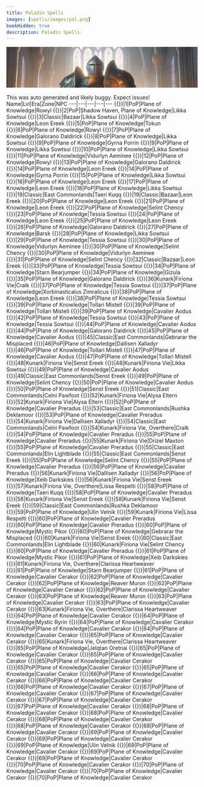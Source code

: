 ```yaml
---
title: Paladin Spells
images: [spells/images/pal.png]
bookHidden: true
description: Paladin Spells.
---
```

![Paladin Spells](images/pal-banner.png)

This was auto generated and likely buggy. Expect issues!
Name|Lvl|Era|Zone|NPC
---|---|---|---|---
{{<spell id="5011" name="Salve">}}|1|PoP|Plane of Knowledge|Rowyl
{{<spell id="201" name="Flash of Light">}}|2|PoP|Shadow Haven, Plane of Knowledge|Likka Sowtsui
{{<spell id="205" name="True North">}}|3|Classic|Bazaar|Likka Sowtsui
{{<spell id="221" name="Sense the Dead">}}|4|PoP|Plane of Knowledge|Leon Ereek
{{<spell id="203" name="Cure Poison">}}|5|PoP|Plane of Knowledge|Tokun
{{<spell id="200" name="Minor Healing">}}|6|PoP|Plane of Knowledge|Rowyl
{{<spell id="2581" name="Cease">}}|7|PoP|Plane of Knowledge|Galorano Daldirick
{{<spell id="202" name="Courage">}}|8|PoP|Plane of Knowledge|Likka Sowtsui
{{<spell id="209" name="Spook the Dead">}}|9|PoP|Plane of Knowledge|Gyrna Porrin
{{<spell id="210" name="Yaulp">}}|9|PoP|Plane of Knowledge|Likka Sowtsui
{{<spell id="208" name="Lull">}}|10|PoP|Plane of Knowledge|Likka Sowtsui
{{<spell id="213" name="Cure Disease">}}|11|PoP|Plane of Knowledge|Vidurlyn Aeminee
{{<spell id="17" name="Light Healing">}}|12|PoP|Plane of Knowledge|Rowyl
{{<spell id="2582" name="Desist">}}|13|PoP|Plane of Knowledge|Galorano Daldirick
{{<spell id="223" name="Hammer of Wrath">}}|14|PoP|Plane of Knowledge|Leon Ereek
{{<spell id="218" name="Ward Undead">}}|14|PoP|Plane of Knowledge|Gyrna Porrin
{{<spell id="11" name="Holy Armor">}}|15|PoP|Plane of Knowledge|Likka Sowtsui
{{<spell id="234" name="Halo of Light">}}|16|PoP|Plane of Knowledge|Leon Ereek
{{<spell id="235" name="Invisibility versus Undead">}}|17|PoP|Plane of Knowledge|Leon Ereek
{{<spell id="215" name="Reckless Strength">}}|18|PoP|Plane of Knowledge|Likka Sowtsui
{{<spell id="4056" name="Remove Minor Curse">}}|19|Classic|East Commonlands|Taeri Kuqq
{{<spell id="230" name="Root">}}|19|Classic|Bazaar|Leon Ereek
{{<spell id="219" name="Center">}}|20|PoP|Plane of Knowledge|Leon Ereek
{{<spell id="227" name="Endure Poison">}}|21|PoP|Plane of Knowledge|Leon Ereek
{{<spell id="2168" name="Reanimation">}}|22|PoP|Plane of Knowledge|Selint Chency
{{<spell id="37" name="Hammer of Striking">}}|23|PoP|Plane of Knowledge|Tessia Sowtsui
{{<spell id="485" name="Symbol of Transal">}}|24|PoP|Plane of Knowledge|Leon Ereek
{{<spell id="501" name="Soothe">}}|25|PoP|Plane of Knowledge|Leon Ereek
{{<spell id="2583" name="Instrument of Nife">}}|26|PoP|Plane of Knowledge|Galorano Daldirick
{{<spell id="12" name="Healing">}}|27|PoP|Plane of Knowledge|Barsk
{{<spell id="216" name="Stun">}}|28|PoP|Plane of Knowledge|Likka Sowtsui
{{<spell id="228" name="Endure Magic">}}|29|PoP|Plane of Knowledge|Tessia Sowtsui
{{<spell id="233" name="Expulse Undead">}}|30|PoP|Plane of Knowledge|Vidurlyn Aeminee
{{<spell id="2169" name="Reconstitution">}}|30|PoP|Plane of Knowledge|Selint Chency
{{<spell id="368" name="Spirit Armor">}}|30|PoP|Plane of Knowledge|Vidurlyn Aeminee
{{<spell id="2170" name="Reparation">}}|31|PoP|Plane of Knowledge|Selint Chency
{{<spell id="48" name="Cancel Magic">}}|32|Classic|Bazaar|Leon Ereek
{{<spell id="486" name="Symbol of Ryltan">}}|33|PoP|Plane of Knowledge|Tessia Sowtsui
{{<spell id="95" name="Counteract Poison">}}|34|PoP|Plane of Knowledge|Starn Bearjumper
{{<spell id="4057" name="Remove Lesser Curse">}}|34|PoP|Plane of Knowledge|Gizula
{{<spell id="2584" name="Divine Vigor">}}|35|PoP|Plane of Knowledge|Galorano Daldirick
{{<spell id="15" name="Greater Healing">}}|36|Kunark|Firiona Vie|Cralk
{{<spell id="89" name="Daring">}}|37|PoP|Plane of Knowledge|Tessia Sowtsui
{{<spell id="1453" name="Divine Purpose">}}|37|PoP|Plane of Knowledge|Xorbinasticalus Zimralicus
{{<spell id="226" name="Endure Disease">}}|38|PoP|Plane of Knowledge|Leon Ereek
{{<spell id="43" name="Yaulp II">}}|38|PoP|Plane of Knowledge|Tessia Sowtsui
{{<spell id="18" name="Guard">}}|39|PoP|Plane of Knowledge|Tollari Mistell
{{<spell id="391" name="Revive">}}|39|PoP|Plane of Knowledge|Tollari Mistell
{{<spell id="3577" name="Wave of Life">}}|39|PoP|Plane of Knowledge|Cavalier Aodus
{{<spell id="123" name="Holy Might">}}|42|PoP|Plane of Knowledge|Tessia Sowtsui
{{<spell id="47" name="Calm">}}|43|PoP|Plane of Knowledge|Tessia Sowtsui
{{<spell id="3683" name="Ethereal Cleansing">}}|44|PoP|Plane of Knowledge|Cavalier Aodus
{{<spell id="2585" name="Valor of Marr">}}|44|PoP|Plane of Knowledge|Galorano Daldirick
{{<spell id="693" name="Divine Might">}}|45|PoP|Plane of Knowledge|Cavalier Aodus
{{<spell id="2946" name="Remove Curse">}}|45|Classic|East Commonlands|Gebrarar the Misplaced
{{<spell id="117" name="Dismiss Undead">}}|46|PoP|Plane of Knowledge|Dallisen Xalladyr
{{<spell id="487" name="Symbol of Pinzarn">}}|46|PoP|Plane of Knowledge|Tollari Mistell
{{<spell id="2586" name="Thunder of Karana">}}|47|PoP|Plane of Knowledge|Cavalier Aodus
{{<spell id="312" name="Valor">}}|47|PoP|Plane of Knowledge|Tollari Mistell
{{<spell id="19" name="Armor of Faith">}}|48|Kunark|Firiona Vie|Senst Ereek
{{<spell id="207" name="Divine Aura">}}|48|Kunark|Firiona Vie|Likka Sowtsui
{{<spell id="3578" name="Brell's Steadfast Aegis">}}|49|PoP|Plane of Knowledge|Cavalier Aodus
{{<spell id="45" name="Pacify">}}|49|Classic|East Commonlands|Senst Ereek
{{<spell id="2171" name="Renewal">}}|49|PoP|Plane of Knowledge|Selint Chency
{{<spell id="1454" name="Flame of Light">}}|50|PoP|Plane of Knowledge|Cavalier Aodus
{{<spell id="63" name="Resist Disease">}}|50|PoP|Plane of Knowledge|Senst Ereek
{{<spell id="4585" name="Resistant Discipline">}}|51|Classic|East Commonlands|Celni Pawfoot
{{<spell id="124" name="Force">}}|52|Kunark|Firiona Vie|Alysa Eltern
{{<spell id="504" name="Frenzied Strength">}}|52|Kunark|Firiona Vie|Alysa Eltern
{{<spell id="3684" name="Light of Life">}}|52|PoP|Plane of Knowledge|Cavalier Preradus
{{<spell id="1288" name="Divine Glory">}}|53|Classic|East Commonlands|Rushka Deklamoor
{{<spell id="3975" name="Force of Akera">}}|53|PoP|Plane of Knowledge|Cavalier Preradus
{{<spell id="662" name="Expel Undead">}}|54|Kunark|Firiona Vie|Dallisen Xalladyr
{{<spell id="4587" name="Fearless Discipline">}}|54|Classic|East Commonlands|Celni Pawfoot
{{<spell id="131" name="Instill">}}|54|Kunark|Firiona Vie, Overthere|Cralk
{{<spell id="2587" name="Quellious' Word of Tranquility">}}|54|PoP|Plane of Knowledge|Cavalier Preradus
{{<spell id="4064" name="Austerity">}}|55|PoP|Plane of Knowledge|Cavalier Preradus
{{<spell id="1743" name="Divine Favor">}}|55|Kunark|Firiona Vie|Drizel Maxton
{{<spell id="8925" name="Holy Aura">}}|55|PoP|Plane of Knowledge|Cavalier Preradus
{{<spell id="4500" name="Holyforge Discipline">}}|55|Classic|East Commonlands|Elin Lightblade
{{<spell id="64" name="Resist Magic">}}|55|Classic|East Commonlands|Senst Ereek
{{<spell id="2172" name="Restoration">}}|55|PoP|Plane of Knowledge|Selint Chency
{{<spell id="1455" name="Wave of Healing">}}|55|PoP|Plane of Knowledge|Cavalier Preradus
{{<spell id="2588" name="Breath of Tunare">}}|56|PoP|Plane of Knowledge|Cavalier Preradus
{{<spell id="96" name="Counteract Disease">}}|56|Kunark|Firiona Vie|Dallisen Xalladyr
{{<spell id="7004" name="Guard of Piety">}}|56|PoP|Plane of Knowledge|Xeib Darkskies
{{<spell id="44" name="Yaulp III">}}|56|Kunark|Firiona Vie|Senst Ereek
{{<spell id="9" name="Superior Healing">}}|57|Kunark|Firiona Vie, Overthere|Lissa Respelti
{{<spell id="4065" name="Blessing of Austerity">}}|58|PoP|Plane of Knowledge|Taeri Kuqq
{{<spell id="2589" name="Healing Wave of Prexus">}}|58|PoP|Plane of Knowledge|Cavalier Preradus
{{<spell id="49" name="Nullify Magic">}}|58|Kunark|Firiona Vie|Senst Ereek
{{<spell id="488" name="Symbol of Naltron">}}|58|Kunark|Firiona Vie|Senst Ereek
{{<spell id="1283" name="Celestial Cleansing">}}|59|Classic|East Commonlands|Rushka Deklamoor
{{<spell id="4590" name="Deflection Discipline">}}|59|PoP|Plane of Knowledge|Ulin Velnik
{{<spell id="392" name="Resurrection">}}|59|Kunark|Firiona Vie|Lissa Respelti
{{<spell id="2590" name="Brell's Mountainous Barrier">}}|60|PoP|Plane of Knowledge|Cavalier Preradus
{{<spell id="1456" name="Divine Strength">}}|60|PoP|Plane of Knowledge|Cavalier Preradus
{{<spell id="21400" name="Eradicate Curse">}}|60|PoP|Plane of Knowledge|Mystic Pikor
{{<spell id="2880" name="Remove Greater Curse">}}|60|PoP|Plane of Knowledge|Gebrarar the Misplaced
{{<spell id="314" name="Resolution">}}|60|Kunark|Firiona Vie|Senst Ereek
{{<spell id="4518" name="Sanctification Discipline">}}|60|Classic|East Commonlands|Elin Lightblade
{{<spell id="20" name="Shield of Words">}}|60|Kunark|Firiona Vie|Selint Chency
{{<spell id="1534" name="Yaulp IV">}}|60|PoP|Plane of Knowledge|Cavalier Preradus
{{<spell id="3195" name="Greater Immobilize">}}|61|PoP|Plane of Knowledge|Mystic Pikor
{{<spell id="6731" name="Guard of Humility">}}|61|PoP|Plane of Knowledge|Xeib Darkskies
{{<spell id="1533" name="Heroism">}}|61|Kunark|Firiona Vie, Overthere|Clarissa Heartweaver
{{<spell id="62" name="Resist Poison">}}|61|PoP|Plane of Knowledge|Starn Bearjumper
{{<spell id="3429" name="Touch of Nife">}}|61|PoP|Plane of Knowledge|Cavalier Cerakor
{{<spell id="3190" name="Crusader's Touch">}}|62|PoP|Plane of Knowledge|Cavalier Cerakor
{{<spell id="3428" name="Deny Undead">}}|62|PoP|Plane of Knowledge|Reaver Muron
{{<spell id="3245" name="Force of Akilae">}}|62|PoP|Plane of Knowledge|Cavalier Cerakor
{{<spell id="3422" name="Ward of Nife">}}|62|PoP|Plane of Knowledge|Cavalier Cerakor
{{<spell id="1411" name="Improved Invisibility to Undead">}}|63|PoP|Plane of Knowledge|Reaver Muron
{{<spell id="3430" name="Light of Nife">}}|63|PoP|Plane of Knowledge|Cavalier Cerakor
{{<spell id="3424" name="Pious Might">}}|63|PoP|Plane of Knowledge|Cavalier Cerakor
{{<spell id="1535" name="Symbol of Marzin">}}|63|Kunark|Firiona Vie, Overthere|Clarissa Heartweaver
{{<spell id="3247" name="Aura of the Crusader">}}|64|PoP|Plane of Knowledge|Cavalier Cerakor
{{<spell id="21398" name="Eradicate Poison">}}|64|PoP|Plane of Knowledge|Mystic Ryrin
{{<spell id="1538" name="Heroic Bond">}}|64|PoP|Plane of Knowledge|Cavalier Cerakor
{{<spell id="3426" name="Quellious' Word of Serenity">}}|64|PoP|Plane of Knowledge|Cavalier Cerakor
{{<spell id="3485" name="Supernal Cleansing">}}|64|PoP|Plane of Knowledge|Cavalier Cerakor
{{<spell id="3432" name="Brell's Stalwart Shield">}}|65|PoP|Plane of Knowledge|Cavalier Cerakor
{{<spell id="1537" name="Bulwark of Faith">}}|65|Kunark|Firiona Vie, Overthere|Clarissa Heartweaver
{{<spell id="4109" name="Guidance">}}|65|PoP|Plane of Knowledge|Jelqtan Oretnai
{{<spell id="4895" name="Holy Order">}}|65|PoP|Plane of Knowledge|Cavalier Cerakor
{{<spell id="4894" name="Light of Order">}}|65|PoP|Plane of Knowledge|Cavalier Cerakor
{{<spell id="3246" name="Shackles of Tunare">}}|65|PoP|Plane of Knowledge|Cavalier Cerakor
{{<spell id="3427" name="Wave of Marr">}}|65|PoP|Plane of Knowledge|Cavalier Cerakor
{{<spell id="4893" name="Wave of Trushar">}}|65|PoP|Plane of Knowledge|Cavalier Cerakor
{{<spell id="5280" name="Direction">}}|66|PoP|Plane of Knowledge|Cavalier Cerakor
{{<spell id="5284" name="Force of Piety">}}|66|PoP|Plane of Knowledge|Cavalier Cerakor
{{<spell id="5282" name="Touch of Piety">}}|66|PoP|Plane of Knowledge|Cavalier Cerakor
{{<spell id="5283" name="Crusader's Purity">}}|67|PoP|Plane of Knowledge|Cavalier Cerakor
{{<spell id="5285" name="Silvered Fury">}}|67|PoP|Plane of Knowledge|Cavalier Cerakor
{{<spell id="5286" name="Spurn Undead">}}|67|PoP|Plane of Knowledge|Cavalier Cerakor
{{<spell id="5287" name="Symbol of Jeron">}}|67|PoP|Plane of Knowledge|Cavalier Cerakor
{{<spell id="5295" name="Jeron's Mark">}}|68|PoP|Plane of Knowledge|Cavalier Cerakor
{{<spell id="8027" name="Last Rites">}}|68|PoP|Plane of Knowledge|Cavalier Cerakor
{{<spell id="5289" name="Light of Piety">}}|68|PoP|Plane of Knowledge|Cavalier Cerakor
{{<spell id="5288" name="Pious Fury">}}|68|PoP|Plane of Knowledge|Cavalier Cerakor
{{<spell id="5292" name="Serene Command">}}|68|PoP|Plane of Knowledge|Cavalier Cerakor
{{<spell id="5291" name="Armor of the Champion">}}|69|PoP|Plane of Knowledge|Cavalier Cerakor
{{<spell id="5294" name="Bulwark of Piety">}}|69|PoP|Plane of Knowledge|Cavalier Cerakor
{{<spell id="6663" name="Guard of Righteousness">}}|69|PoP|Plane of Knowledge|Ulin Velnik
{{<spell id="5290" name="Hand of Direction">}}|69|PoP|Plane of Knowledge|Cavalier Cerakor
{{<spell id="5293" name="Pious Cleansing">}}|69|PoP|Plane of Knowledge|Cavalier Cerakor
{{<spell id="8029" name="Silent Piety">}}|69|PoP|Plane of Knowledge|Cavalier Cerakor
{{<spell id="5298" name="Affirmation">}}|70|PoP|Plane of Knowledge|Cavalier Cerakor
{{<spell id="8481" name="Blessed Aura">}}|70|PoP|Plane of Knowledge|Cavalier Cerakor
{{<spell id="5297" name="Brell's Brawny Bulwark">}}|70|PoP|Plane of Knowledge|Cavalier Cerakor
{{<spell id="8479" name="Ward of Tunare">}}|70|PoP|Plane of Knowledge|Cavalier Cerakor
